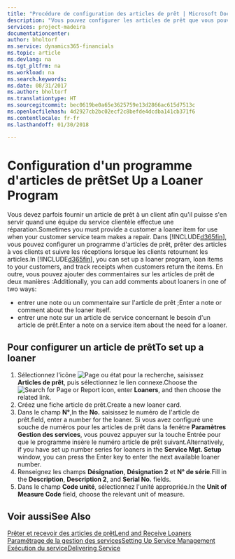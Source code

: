 ```yaml
---
title: "Procédure de configuration des articles de prêt | Microsoft Docs"
description: "Vous pouvez configurer les articles de prêt que vous pouvez prêter aux clients afin de remplacer les articles de service lors de leur maintenance."
services: project-madeira
documentationcenter: 
author: bholtorf
ms.service: dynamics365-financials
ms.topic: article
ms.devlang: na
ms.tgt_pltfrm: na
ms.workload: na
ms.search.keywords: 
ms.date: 08/31/2017
ms.author: bholtorf
ms.translationtype: HT
ms.sourcegitcommit: bec0619be0a65e3625759e13d2866ac615d7513c
ms.openlocfilehash: 4d2927cb2bc02ecf2c8befde4dcdba141cb371f6
ms.contentlocale: fr-fr
ms.lasthandoff: 01/30/2018

---
```

# <a name="set-up-a-loaner-program"></a><span data-ttu-id="04171-103">Configuration d'un programme d'articles de prêt</span><span class="sxs-lookup"><span data-stu-id="04171-103">Set Up a Loaner Program</span></span>
<span data-ttu-id="04171-104">Vous devez parfois fournir un article de prêt à un client afin qu'il puisse s'en servir quand une équipe du service clientèle effectue une réparation.</span><span class="sxs-lookup"><span data-stu-id="04171-104">Sometimes you must provide a customer a loaner item for use when your customer service team makes a repair.</span></span> <span data-ttu-id="04171-105">Dans [!INCLUDE[d365fin](includes/d365fin_md.md)], vous pouvez configurer un programme d'articles de prêt, prêter des articles à vos clients et suivre les réceptions lorsque les clients retournent les articles.</span><span class="sxs-lookup"><span data-stu-id="04171-105">In [!INCLUDE[d365fin](includes/d365fin_md.md)], you can set up a loaner program, loan items to your customers, and track receipts when customers return the items.</span></span> <span data-ttu-id="04171-106">En outre, vous pouvez ajouter des commentaires sur les articles de prêt de deux manières :</span><span class="sxs-lookup"><span data-stu-id="04171-106">Additionally, you can add comments about loaners in one of two ways:</span></span>  
  
* <span data-ttu-id="04171-107">entrer une note ou un commentaire sur l'article de prêt ;</span><span class="sxs-lookup"><span data-stu-id="04171-107">Enter a note or comment about the loaner itself.</span></span>  
* <span data-ttu-id="04171-108">entrer une note sur un article de service concernant le besoin d'un article de prêt.</span><span class="sxs-lookup"><span data-stu-id="04171-108">Enter a note on a service item about the need for a loaner.</span></span>  

## <a name="to-set-up-a-loaner"></a><span data-ttu-id="04171-109">Pour configurer un article de prêt</span><span class="sxs-lookup"><span data-stu-id="04171-109">To set up a loaner</span></span>  
1. <span data-ttu-id="04171-110">Sélectionnez l'icône ![Page ou état pour la recherche](media/ui-search/search_small.png "Page ou état pour la recherche"), saisissez **Articles de prêt**, puis sélectionnez le lien connexe.</span><span class="sxs-lookup"><span data-stu-id="04171-110">Choose the ![Search for Page or Report](media/ui-search/search_small.png "Search for Page or Report icon") icon, enter **Loaners**, and then choose the related link.</span></span>  
2. <span data-ttu-id="04171-111">Créez une fiche article de prêt.</span><span class="sxs-lookup"><span data-stu-id="04171-111">Create a new loaner card.</span></span> 
3. <span data-ttu-id="04171-112">Dans le champ **N°**,</span><span class="sxs-lookup"><span data-stu-id="04171-112">In the **No.**</span></span> <span data-ttu-id="04171-113">saisissez le numéro de l'article de prêt.</span><span class="sxs-lookup"><span data-stu-id="04171-113">field, enter a number for the loaner.</span></span> <span data-ttu-id="04171-114">Si vous avez configuré une souche de numéros pour les articles de prêt dans la fenêtre **Paramètres Gestion des services**, vous pouvez appuyer sur la touche Entrée pour que le programme insère le numéro article de prêt suivant.</span><span class="sxs-lookup"><span data-stu-id="04171-114">Alternatively, if you have set up number series for loaners in the **Service Mgt. Setup** window, you can press the Enter key to enter the next available loaner number.</span></span>  
4. <span data-ttu-id="04171-115">Renseignez les champs **Désignation**, **Désignation 2** et **N° de série**.</span><span class="sxs-lookup"><span data-stu-id="04171-115">Fill in the **Description**, **Description 2**, and **Serial No.** fields.</span></span>  
5. <span data-ttu-id="04171-116">Dans le champ **Code unité**, sélectionnez l'unité appropriée.</span><span class="sxs-lookup"><span data-stu-id="04171-116">In the **Unit of Measure Code** field, choose the relevant unit of measure.</span></span>  
  
## <a name="see-also"></a><span data-ttu-id="04171-117">Voir aussi</span><span class="sxs-lookup"><span data-stu-id="04171-117">See Also</span></span>
[<span data-ttu-id="04171-118">Prêter et recevoir des articles de prêt</span><span class="sxs-lookup"><span data-stu-id="04171-118">Lend and Receive Loaners</span></span>](service-how-to-lend-receive-loaners.md)  
[<span data-ttu-id="04171-119">Paramétrage de la gestion des services</span><span class="sxs-lookup"><span data-stu-id="04171-119">Setting Up Service Management</span></span>](service-setup-service.md)  
[<span data-ttu-id="04171-120">Exécution du service</span><span class="sxs-lookup"><span data-stu-id="04171-120">Delivering Service</span></span>](service-deliver-service.md)  


